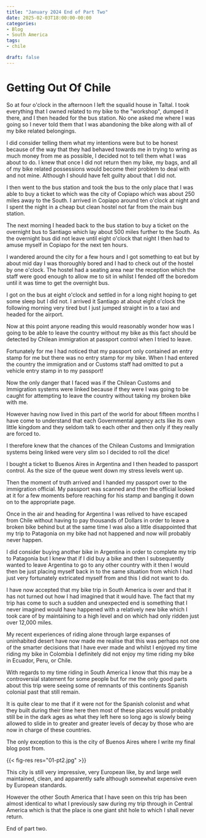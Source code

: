 ```yaml
---
title: "January 2024 End of Part Two"
date: 2025-02-03T18:00:00-00:00
categories:
- Blog
- South America
tags:
- chile

draft: false
---
```


# Getting Out Of Chile

So at four o'clock in the afternoon I left the squalid house in Taltal. I took everything that I owned related to my bike to the "workshop", dumped it there, and I then headed for the bus station. No one asked me where I was going so I never told them that I was abandoning the bike along with all of my bike related belongings.

I did consider telling them what my intentions were but to be honest because of the way that they had behaved towards me in trying to wring as much money from me as possible, I decided not to tell them what I was about to do. I knew that once I did not return then my bike, my bags, and all of my bike related possessions would become their problem to deal with and not mine. Although I should have felt guilty about that I did not.

I then went to the bus station and took the bus to the only place that I was able to buy a ticket to which was the city of Copiapo which was about 250 miles away to the South. I arrived in Copiapo around ten o'clock at night and I spent the night in a cheap but clean hostel not far from the main bus station. 

The next morning I headed back to the bus station to buy a ticket on the overnight bus to Santiago which lay about 500 miles further to the South. As the overnight bus did not leave until eight o'clock that night I then had to amuse myself in Copiapo for the next ten hours.

I wandered around the city for a few hours and I got something to eat but by about mid day I was thoroughly bored and I had to check out of the hostel by one o'clock. The hostel had a seating area near the reception which the staff were good enough to allow me to sit in whilst I fended off the boredom until it was time to get the overnight bus.

I got on the bus at eight o'clock and settled in for a long night hoping to get some sleep but I did not. I arrived it Santiago at about eight o'clock the following morning very tired but I just jumped straight in to a taxi and headed for the airport.

Now at this point anyone reading this would reasonably wonder how was I going to be able to leave the country without my bike as this fact should be detected by Chilean immigration at passport control when I tried to leave.

Fortunately for me I had noticed that my passport only contained an entry stamp for me but there was no entry stamp for my bike. When I had entered the country the immigration and or Customs staff had omitted to put a vehicle entry stamp in to my passport!

Now the only danger that I faced was if the Chilean Customs and Immigration systems were linked because if they were I was going to be caught for attempting to leave the country without taking my broken bike with me.

However having now lived in this part of the world for about fifteen months I have come to understand that each Governmental agency acts like its own little kingdom and they seldom talk to each other and then only if they really are forced to.

I therefore knew that the chances of the Chilean Customs and Immigration systems being linked were very slim so I decided to roll the dice!

I bought a ticket to Buenos Aires in Argentina and I then headed to passport control. As the size of the queue went down my stress levels went up.

Then the moment of truth arrived and I handed my passport over to the immigration official. My passport was scanned and then the official looked at it for a few moments before reaching for his stamp and banging it down on to the appropriate page.

Once in the air and heading for Argentina I was relived to have escaped from Chile without having to pay thousands of Dollars in order to leave a broken bike behind but at the same time I was also a little disappointed that my trip to Patagonia on my bike had not happened and now will probably never happen.

I did consider buying another bike in Argentina in order to complete my trip to Patagonia but I knew that if I did buy a bike and then I subsequently wanted to leave Argentina to go to any other country with it then I would then be just placing myself back in to the same situation from which I had just very fortunately extricated myself from and this I did not want to do. 

I have now accepted that my bike trip in South America is over and that it has not turned out how I had imagined that it would have. The fact that my trip has come to such a sudden and unexpected end is something that I never imagined would have happened with a relatively new bike which I took care of by maintaining to a high level and on which had only ridden just over 12,000 miles.

My recent experiences of riding alone through large expanses of uninhabited desert have now made me realise that this was perhaps not one of the smarter decisions that I have ever made and whilst I enjoyed my time riding my bike in Colombia I definitely did not enjoy my time riding my bike in Ecuador, Peru, or Chile.

With regards to my time riding in South America I know that this may be a controversial statement for some people but for me the only good parts about this trip were seeing some of remnants of this continents Spanish colonial past that still remain.

It is quite clear to me that if it were not for the Spanish colonist and what they built during their time here then most of these places would probably still be in the dark ages as what they left here so long ago is slowly being allowed to slide in to greater and greater levels of decay by those who are now in charge of these countries.

The only exception to this is the city of Buenos Aires where I write my final blog post from.

{{< fig-res res="01-pt2.jpg" >}}

This city is still very impressive, very European like, by and large well maintained, clean, and apparently safe although somewhat expensive even by European standards.

However the other South America that I have seen on this trip has been almost identical to what I previously saw during my trip through in Central America which is that the place is one giant shit hole to which I shall never return.

End of part two.